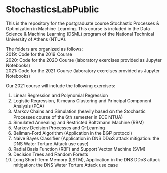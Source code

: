 # StochasticsLabPublic
This is the repository for the postgraduate course Stochastic Processes &amp; Optimization in Machine Learning. This course is included in the Data Science &amp; Machine Learning (DSML) program of the National Technical University of Athens (NTUA).  
  
The folders are organized as follows:  
2019: Code for the 2019 Course  
2020: Code for the 2020 Course (laboratory exercises provided as Jupyter Notebooks)  
2021: Code for the 2021 Course (laboratory exercises provided as Jupyter Notebooks)  
  
Our 2021 course will include the following exercises:  
1) Linear Regression and Polynomial Regression  
2) Logistic Regression, K-means Clustering and Principal Component Analysis (PCA)  
3) Markov Chains and Simulation (heavily based on the Stochastic Processes course of the 6th semester in ECE NTUA)  
4) Simulated Annealing and Restricted Boltzmann Machine (RBM)  
5) Markov Decision Processes and Q-Learning  
6) Bellman-Ford Algorithm (Application in the BGP protocol)  
7) Naive Bayes Classifier (Application in DNS DDoS attack mitigation: the DNS Water Torture Attack use case)  
8) Radial Basis Function (RBF) and Support Vector Machine (SVM)  
9) Decision Trees and Random Forests  
10) Long Short-Term Memory (LSTM), Application in the DNS DDoS attack mitigation: the DNS Water Torture Attack use case   
